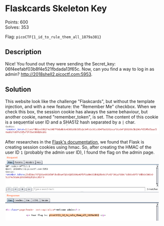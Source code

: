 Flaskcards Skeleton Key
=======================

Points: 600  
Solves: 353

Flag: `picoCTF{1_id_to_rule_them_all_1879a381}`


Description
-----------

Nice! You found out they were sending the Secret_key:
06f4eefabf03b8f4e521fbdada13f65c. Now, can you find a way to log in as admin?
http://2018shell2.picoctf.com:5953. 


Solution
--------

This website look like the challenge "Flaskcards", but without the template
injection, and with a new feature: the "Remember Me" checkbox. When we check
this box, the session cookie has always the same behaviour, but another cookie,
named "remember_token", is set. The content of this cookie is a sequential user
ID and a SHA512 hash separated by a `|` char. ![](remember_token_cookie.png)

After researches in the [Flask's
documentation](http://flask.pocoo.org/docs/1.0/api/#flask.sessions.SecureCookieSessionInterface.key_derivation),
we found that Flask is creating session cookies using hmac. So, after creating
the HMAC of the user ID `1` (probably the admin user ID), I found the flag on
the admin page. ![](res.png)
